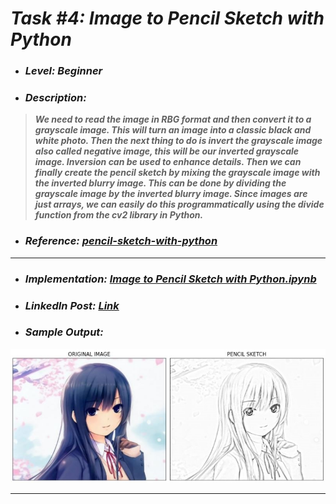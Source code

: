 # _Task #4: Image to Pencil Sketch with Python_ 
* ### _Level: Beginner_
* ### _Description:_
> **_We need to read the image in RBG format and then convert it to a grayscale image. This will turn an image into a classic black and white photo. Then the next thing to do is invert the grayscale image also called negative image, this will be our inverted grayscale image. Inversion can be used to enhance details. Then we can finally create the pencil sketch by mixing the grayscale image with the inverted blurry image. This can be done by dividing the grayscale image by the inverted blurry image. Since images are just arrays, we can easily do this programmatically using the divide function from the cv2 library in Python._**
* ### _Reference: [pencil-sketch-with-python](https://thecleverprogrammer.com/2020/09/30/pencil-sketch-with-python/)_
---
* ### _Implementation: [Image to Pencil Sketch with Python.ipynb](Image%20to%20Pencil%20Sketch.ipynb)_
* ### _LinkedIn Post: [Link](https://www.linkedin.com/posts/sansuthi_lgmvipaug21-internship-letsgrowmore-activity-6828345290278395904-PyR1)_
* ### _Sample Output:_
![](pencil_sketch.JPG)

---
